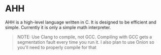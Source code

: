 # AHH
AHH is a high-level language written in C. It is designed to be efficient and simple. Currently it is only a simple math interpreter.
> NOTE: Use Clang to compile, not GCC. Compiling with GCC gets a segmentation fault every time you run it. I also plan to use Onion so you'll need to properly compile for that